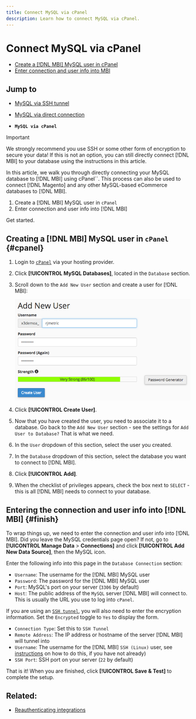 ```yaml
---
title: Connect MySQL via cPanel
description: Learn how to connect MySQL via cPanel.
---
```

# Connect MySQL via cPanel

* [Create a [!DNL MBI] MySQL user in cPanel](#cpanel)
* [Enter connection and user info into MBI](#finish)

## Jump to

* [MySQL via SSH tunnel](../integrations/mysql-via-ssh-tunnel.md)
* [MySQL via direct connection](../integrations/mysql-via-a-direct-connection.md)

* **`MySQL via cPanel`**

>[!IMPORTANT]
>
>We strongly recommend you use SSH or some other form of encryption to secure your data! If this is not an option, you can still directly connect [!DNL MBI] to your database using the instructions in this article.

In this article, we walk you through directly connecting your MySQL database to [!DNL MBI] using cPanel``. This process can also be used to connect [!DNL Magento] and any other MySQL-based eCommerce databases to [!DNL MBI].

1. Create a [!DNL MBI] MySQL user in `cPanel`
1. Enter connection and user info into [!DNL MBI]

Get started.

## Creating a [!DNL MBI] MySQL user in `cPanel` {#cpanel}

1. Login to [`cPanel`](../../../data-analyst/importing-data/integrations/mysql-via-cpanel.md) via your hosting provider.
1. Click **[!UICONTROL MySQL Databases]**, located in the `Database` section.
1. Scroll down to the `Add New User` section and create a user for [!DNL MBI]:

     ![](../../../assets/create-mbi-mysql-user-cpanel.png)

1. Click **[!UICONTROL Create User]**.
1. Now that you have created the user, you need to associate it to a database. Go back to the `Add New User` section - see the settings for `Add User to Database?` That is what we need.
1. In the `User` dropdown of this section, select the user you created.
1. In the `Database` dropdown of this section, select the database you want to connect to [!DNL MBI].
1. Click **[!UICONTROL Add]**.
1. When the checklist of privileges appears, check the box next to `SELECT` - this is all [!DNL MBI] needs to connect to your database.

## Entering the connection and user info into [!DNL MBI] {#finish}

To wrap things up, we need to enter the connection and user info into [!DNL MBI]. Did you leave the MySQL credentials page open? If not, go to **[!UICONTROL Manage Data** > **Connections]** and click **[!UICONTROL Add New Data Source]**, then the MySQL icon.

Enter the following info into this page in the `Database Connection` section:

* `Username`: The username for the [!DNL MBI] MySQL user
* `Password`: The password for the [!DNL MBI] MySQL user
* `Port`: MySQL's port on your server (`3306` by default)
* `Host`: The public address of the `MySQL` server [!DNL MBI] will connect to. This is usually the URL you use to log into `cPanel`.

If you are using an [`SSH tunnel`](../integrations/mysql-via-ssh-tunnel.md), you will also need to enter the encryption information. Set the `Encrypted` toggle to `Yes` to display the form.

* `Connection Type`: Set this to `SSH Tunnel`
* `Remote Address`: The IP address or hostname of the server [!DNL MBI] will tunnel into
* `Username`: The username for the [!DNL MBI] `SSH (Linux)` user, see [instructions](../../../data-analyst/importing-data/integrations/mysql-via-ssh-tunnel.md) on how to do this, if you have not already)
* `SSH Port`: SSH port on your server (`22` by default)

That is it! When you are finished, click **[!UICONTROL Save & Test]** to complete the setup.

## Related:

* [Reauthenticating integrations](https://support.magento.com/hc/en-us/articles/360016733151)
